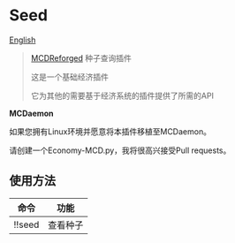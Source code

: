 # Seed
[English](https://gitee.com/gu_zt666/MCDR-plugins/blob/Seed/README_EN.MD)

> [MCDReforged](https://github.com/Fallen-Breath/MCDReforged) 种子查询插件
>
> 这是一个基础经济插件
>
> 它为其他的需要基于经济系统的插件提供了所需的API

**MCDaemon**

如果您拥有Linux环境并愿意将本插件移植至MCDaemon。

请创建一个Economy-MCD.py，我将很高兴接受Pull requests。

## 使用方法

| 命令 | 功能 |
|---|---|
| !!seed | 查看种子 |
